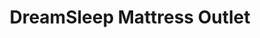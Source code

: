---
title: "DreamSleep Mattress Outlet"
url: /saratoga-springs/dreamsleep-mattress-outlet/
shop: bed
---